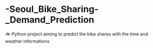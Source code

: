 # -Seoul_Bike_Sharing-_Demand_Prediction
🚲 Python project aiming to predict the bike shares with the time and weather informations
